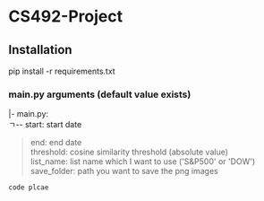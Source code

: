 # CS492-Project

## Installation   
pip install -r requirements.txt

### main.py arguments (default value exists)    
|- main.py:   
ㄱ-- start: start date   
> end: end date   
> threshold: cosine similarity threshold (absolute value)   
> list_name: list name which I want to use ('S&P500' or 'DOW')   
> save_folder: path you want to save the png images   

    code plcae
